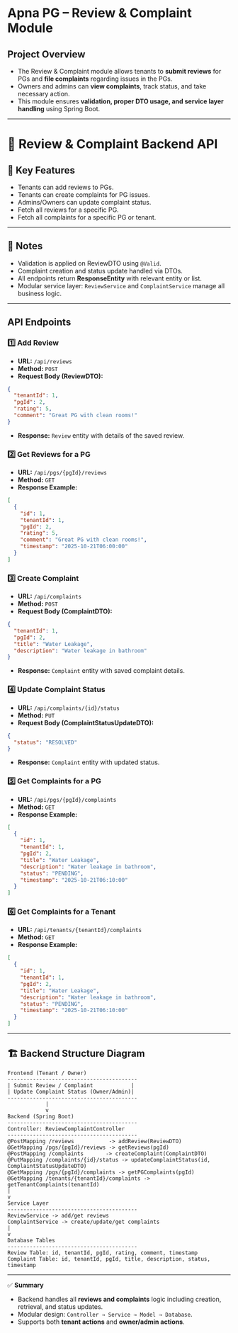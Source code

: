 # Apna PG – Review & Complaint Module

## Project Overview

* The Review & Complaint module allows tenants to **submit reviews** for PGs and **file complaints** regarding issues in the PGs.
* Owners and admins can **view complaints**, track status, and take necessary action.
* This module ensures **validation, proper DTO usage, and service layer handling** using Spring Boot.

---

# 🧾 Review & Complaint Backend API

## 🔑 Key Features

* Tenants can add reviews to PGs.
* Tenants can create complaints for PG issues.
* Admins/Owners can update complaint status.
* Fetch all reviews for a specific PG.
* Fetch all complaints for a specific PG or tenant.

---

## 📝 Notes

* Validation is applied on ReviewDTO using `@Valid`.
* Complaint creation and status update handled via DTOs.
* All endpoints return **ResponseEntity** with relevant entity or list.
* Modular service layer: `ReviewService` and `ComplaintService` manage all business logic.

---

## API Endpoints

### 1️⃣ Add Review

* **URL:** `/api/reviews`
* **Method:** `POST`
* **Request Body (ReviewDTO):**

```json
{
  "tenantId": 1,
  "pgId": 2,
  "rating": 5,
  "comment": "Great PG with clean rooms!"
}
```

* **Response:** `Review` entity with details of the saved review.

### 2️⃣ Get Reviews for a PG

* **URL:** `/api/pgs/{pgId}/reviews`
* **Method:** `GET`
* **Response Example:**

```json
[
  {
    "id": 1,
    "tenantId": 1,
    "pgId": 2,
    "rating": 5,
    "comment": "Great PG with clean rooms!",
    "timestamp": "2025-10-21T06:00:00"
  }
]
```

### 3️⃣ Create Complaint

* **URL:** `/api/complaints`
* **Method:** `POST`
* **Request Body (ComplaintDTO):**

```json
{
  "tenantId": 1,
  "pgId": 2,
  "title": "Water Leakage",
  "description": "Water leakage in bathroom"
}
```

* **Response:** `Complaint` entity with saved complaint details.

### 4️⃣ Update Complaint Status

* **URL:** `/api/complaints/{id}/status`
* **Method:** `PUT`
* **Request Body (ComplaintStatusUpdateDTO):**

```json
{
  "status": "RESOLVED"
}
```

* **Response:** `Complaint` entity with updated status.

### 5️⃣ Get Complaints for a PG

* **URL:** `/api/pgs/{pgId}/complaints`
* **Method:** `GET`
* **Response Example:**

```json
[
  {
    "id": 1,
    "tenantId": 1,
    "pgId": 2,
    "title": "Water Leakage",
    "description": "Water leakage in bathroom",
    "status": "PENDING",
    "timestamp": "2025-10-21T06:10:00"
  }
]
```

### 6️⃣ Get Complaints for a Tenant

* **URL:** `/api/tenants/{tenantId}/complaints`
* **Method:** `GET`
* **Response Example:**

```json
[
  {
    "id": 1,
    "tenantId": 1,
    "pgId": 2,
    "title": "Water Leakage",
    "description": "Water leakage in bathroom",
    "status": "PENDING",
    "timestamp": "2025-10-21T06:10:00"
  }
]
```

---

## 🏗️ Backend Structure Diagram

```
Frontend (Tenant / Owner)
-----------------------------------------
| Submit Review / Complaint            |
| Update Complaint Status (Owner/Admin)|
-----------------------------------------
            |
            v
Backend (Spring Boot)
-----------------------------------------
Controller: ReviewComplaintController
-----------------------------------------
@PostMapping /reviews           -> addReview(ReviewDTO)
@GetMapping /pgs/{pgId}/reviews -> getReviews(pgId)
@PostMapping /complaints       -> createComplaint(ComplaintDTO)
@PutMapping /complaints/{id}/status -> updateComplaintStatus(id, ComplaintStatusUpdateDTO)
@GetMapping /pgs/{pgId}/complaints -> getPGComplaints(pgId)
@GetMapping /tenants/{tenantId}/complaints -> getTenantComplaints(tenantId)
|
v
Service Layer
-----------------------------------------
ReviewService -> add/get reviews
ComplaintService -> create/update/get complaints
|
v
Database Tables
-----------------------------------------
Review Table: id, tenantId, pgId, rating, comment, timestamp
Complaint Table: id, tenantId, pgId, title, description, status, timestamp
```

---

✅ **Summary**

* Backend handles all **reviews and complaints** logic including creation, retrieval, and status updates.
* Modular design: `Controller → Service → Model → Database`.
* Supports both **tenant actions** and **owner/admin actions**.
